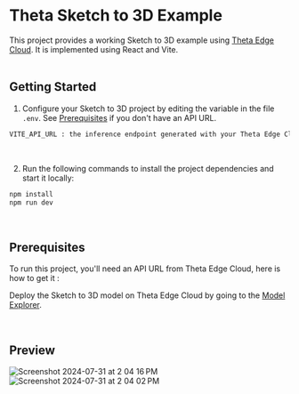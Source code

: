 # Theta Sketch to 3D Example

This project provides a working Sketch to 3D example using [Theta Edge Cloud](https://www.thetaedgecloud.com). It is implemented using React and Vite.<br><br>


## Getting Started

1. Configure your Sketch to 3D project by editing the variable in the file `.env`. See [Prerequisites](https://github.com/thetatoken/theta-sketch-to-3d-example/blob/main/README.md#prerequisites) if you don't have an API URL.

```bash
VITE_API_URL : the inference endpoint generated with your Theta Edge Cloud dashboard.
```

<br>

2. Run the following commands to install the project dependencies and start it locally:

```bash
npm install
npm run dev
```
   
<br>

## Prerequisites

To run this project, you'll need an API URL from Theta Edge Cloud, here is how to get it :

Deploy the Sketch to 3D model on Theta Edge Cloud by going to the [Model Explorer](https://www.thetaedgecloud.com/dashboard).

<br>

## Preview

![Screenshot 2024-07-31 at 2 04 16 PM](https://github.com/user-attachments/assets/6cdd2895-231e-461c-8f44-316aed807222)
![Screenshot 2024-07-31 at 2 04 02 PM](https://github.com/user-attachments/assets/db9686eb-f061-41a3-a0d8-61b97ba760a8)

